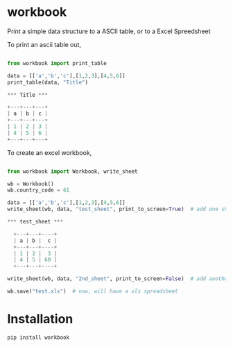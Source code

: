 workbook
==============

Print a simple data structure to a ASCII table, or to a Excel Spreedsheet

To print an ascii table out,

```python

from workbook import print_table

data = [['a','b','c'],[1,2,3],[4,5,6]]
print_table(data, "Title")

*** Title ***

+---+---+---+
| a | b | c |
+---+---+---+
| 1 | 2 | 3 |
| 4 | 5 | 6 |
+---+---+---+

```

To create an excel workbook,
```python

from workbook import Workbook, write_sheet

wb = Workbook()
wb.country_code = 61

data = [['a','b','c'],[1,2,3],[4,5,6]]
write_sheet(wb, data, "test_sheet", print_to_screen=True)  # add one sheet

*** test_sheet ***

  +---+---+----+
  | a | b |  c |
  +---+---+----+
  | 1 | 2 |  3 |
  | 4 | 5 | 60 |
  +---+---+----+

write_sheet(wb, data, "2nd_sheet", print_to_screen=False)  # add another

wb.save("test.xls")  # now, will have a xls spreadsheet
```

Installation
============

    pip install workbook

